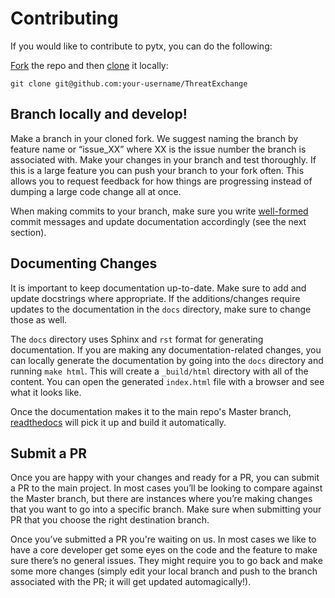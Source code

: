 # Contributing

If you would like to contribute to pytx, you can do the following:

[Fork][fork] the repo and then [clone][clone] it locally:

[fork]: https://help.github.com/articles/fork-a-repo/
[clone]: https://help.github.com/articles/which-remote-url-should-i-use/

    git clone git@github.com:your-username/ThreatExchange

## Branch locally and develop!
Make a branch in your cloned fork. We suggest naming the branch by feature name
or “issue_XX” where XX is the issue number the branch is associated with. Make
your changes in your branch and test thoroughly. If this is a large feature you
can push your branch to your fork often. This allows you to request feedback for
how things are progressing instead of dumping a large code change all at once.

When making commits to your branch, make sure you write [well-formed][wf] commit
messages and update documentation accordingly (see the next section).

[wf]: https://github.com/erlang/otp/wiki/Writing-good-commit-messages

## Documenting Changes
It is important to keep documentation up-to-date. Make sure to add and update
docstrings where appropriate. If the additions/changes require updates to the
documentation in the `docs` directory, make sure to change those as well.

The `docs` directory uses Sphinx and `rst` format for generating documentation.
If you are making any documentation-related changes, you can locally generate
the documentation by going into the `docs` directory and running `make html`.
This will create a `_build/html` directory with all of the content. You can open
the generated `index.html` file with a browser and see what it looks like.

Once the documentation makes it to the main repo's Master branch,
[readthedocs][rd] will pick it up and build it automatically.

[rd]: https://pytx.readthedocs.org/en/latest/index.html

## Submit a PR
Once you are happy with your changes and ready for a PR, you can submit a PR to
the main project. In most cases you’ll be looking to compare against the Master
branch, but there are instances where you’re making changes that you want to go
into a specific branch. Make sure when submitting your PR that you choose the
right destination branch.

Once you’ve submitted a PR you're waiting on us. In most cases we like to have
a core developer get some eyes on the code and the feature to make sure
there’s no general issues. They might require you to go back and make some more
changes (simply edit your local branch and push to the branch associated with
the PR; it will get updated automagically!).
